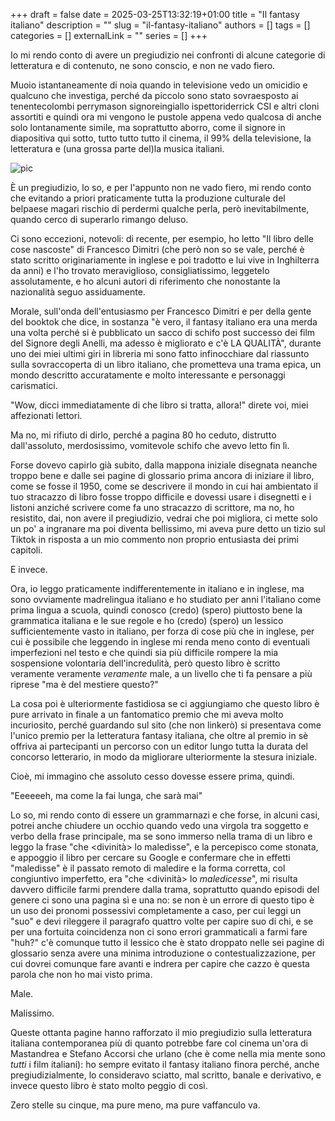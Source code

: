 +++ 
draft = false
date = 2025-03-25T13:32:19+01:00
title = "Il fantasy italiano"
description = ""
slug = "il-fantasy-italiano"
authors = []
tags = []
categories = []
externalLink = ""
series = []
+++

Io mi rendo conto di avere un pregiudizio nei confronti di alcune categorie di letteratura e di contenuto, ne sono conscio, e non ne vado fiero.

Muoio istantaneamente di noia quando in televisione vedo un omicidio e qualcuno che investiga, perché da piccolo sono stato sovraesposto ai tenentecolombi perrymason signoreingiallo ispettoriderrick CSI e altri cloni assortiti e quindi ora mi vengono le pustole appena vedo qualcosa di anche solo lontanamente simile, ma soprattutto aborro, come il signore in diapositiva qui sotto, tutto tutto tutto il cinema, il 99% della televisione, la letteratura e (una grossa parte del)la musica italiani.

![pic](/images/mughini.jpeg#center)

È un pregiudizio, lo so, e per l'appunto non ne vado fiero, mi rendo conto che evitando a priori praticamente tutta la produzione culturale del belpaese magari rischio di perdermi qualche perla, però inevitabilmente, quando cerco di superarlo rimango deluso.

Ci sono eccezioni, notevoli: di recente, per esempio, ho letto "Il libro delle cose nascoste" di Francesco Dimitri (che però non so se vale, perché è stato scritto originariamente in inglese e poi tradotto e lui vive in Inghilterra da anni) e l'ho trovato meraviglioso, consigliatissimo, leggetelo assolutamente, e ho alcuni autori di riferimento che nonostante la nazionalità seguo assiduamente.

Morale, sull'onda dell'entusiasmo per Francesco Dimitri e per della gente del booktok che dice, in sostanza "è vero, il fantasy italiano era una merda una volta perché si è pubblicato un sacco di schifo post successo dei film del Signore degli Anelli, ma adesso è migliorato e c'è LA QUALITÀ", durante uno dei miei ultimi giri in libreria mi sono fatto infinocchiare dal riassunto sulla sovraccoperta di un libro italiano, che prometteva una trama epica, un mondo descritto accuratamente e molto interessante e personaggi carismatici.

"Wow, dicci immediatamente di che libro si tratta, allora!" direte voi, miei affezionati lettori.

Ma no, mi rifiuto di dirlo, perché a pagina 80 ho ceduto, distrutto dall'assoluto, merdosissimo, vomitevole schifo che avevo letto fin lì.

Forse dovevo capirlo già subito, dalla mappona iniziale disegnata neanche troppo bene e dalle sei pagine di glossario prima ancora di iniziare il libro, come se fosse il 1950, come se descrivere il mondo in cui hai ambientato il tuo stracazzo di libro fosse troppo difficile e dovessi usare i disegnetti e i listoni anziché scrivere come fa uno stracazzo di scrittore, ma no, ho resistito, dai, non avere il pregiudizio, vedrai che poi migliora, ci mette solo un po' a ingranare ma poi diventa bellissimo, mi aveva pure detto un tizio sul Tiktok in risposta a un mio commento non proprio entusiasta dei primi capitoli.

E invece.

Ora, io leggo praticamente indifferentemente in italiano e in inglese, ma sono ovviamente madrelingua italiano e ho studiato per anni l'italiano come prima lingua a scuola, quindi conosco (credo) (spero) piuttosto bene la grammatica italiana e le sue regole e ho (credo) (spero) un lessico sufficientemente vasto in italiano, per forza di cose più che in inglese, per cui è possibile che leggendo in inglese mi renda meno conto di eventuali imperfezioni nel testo e che quindi sia più difficile rompere la mia sospensione volontaria dell'incredulità, però questo libro è scritto veramente veramente _veramente_ male, a un livello che ti fa pensare a più riprese "ma è del mestiere questo?"

La cosa poi è ulteriormente fastidiosa se ci aggiungiamo che questo libro è pure arrivato in finale a un fantomatico premio che mi aveva molto incuriosito, perché guardando sul sito (che non linkerò) si presentava come l'unico premio per la letteratura fantasy italiana, che oltre al premio in sè offriva ai partecipanti un percorso con un editor lungo tutta la durata del concorso letterario, in modo da migliorare ulteriormente la stesura iniziale.

Cioè, mi immagino che assoluto cesso dovesse essere prima, quindi.

"Eeeeeeh, ma come la fai lunga, che sarà mai"

Lo so, mi rendo conto di essere un grammarnazi e che forse, in alcuni casi, potrei anche chiudere un occhio quando vedo una virgola tra soggetto e verbo della frase principale, ma se sono immerso nella trama di un libro e leggo la frase "che <divinità> lo maledisse", e la percepisco come stonata, e appoggio il libro per cercare su Google e confermare che in effetti "maledisse" è il passato remoto di maledire e la forma corretta, col congiuntivo imperfetto, era "che <divinità> lo *maledicesse*", mi risulta davvero difficile farmi prendere dalla trama, soprattutto quando episodi del genere ci sono una pagina sì e una no: se non è un errore di questo tipo è un uso dei pronomi possessivi completamente a caso, per cui leggi un "suo" e devi rileggere il paragrafo quattro volte per capire suo di chi, e se per una fortuita coincidenza non ci sono errori grammaticali a farmi fare "huh?" c'è comunque tutto il lessico che è stato droppato nelle sei pagine di glossario senza avere una minima introduzione o contestualizzazione, per cui dovrei comunque fare avanti e indrera per capire che cazzo è questa parola che non ho mai visto prima.

Male.

Malissimo.

Queste ottanta pagine hanno rafforzato il mio pregiudizio sulla letteratura italiana contemporanea più di quanto potrebbe fare col cinema un'ora di Mastandrea e Stefano Accorsi che urlano (che è come nella mia mente sono *tutti* i film italiani): ho sempre evitato il fantasy italiano finora perché, anche pregiudizialmente, lo consideravo sciatto, mal scritto, banale e derivativo, e invece questo libro è stato molto peggio di così.

Zero stelle su cinque, ma pure meno, ma pure vaffanculo va.